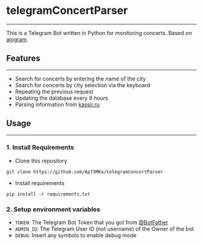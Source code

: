 # telegramConcertParser

---

This is a Telegram Bot written in Python for monitoring concerts. Based on [aiogram](https://github.com/aiogram/aiogram).

## Features

---

- Search for concerts by entering the name of the city
- Search for concerts by city selection via the keyboard
- Repeating the previous request
- Updating the database every 8 hours
- Parsing information from [kassir.ru](https://kassir.ru/)

## Usage

---
### 1. Install Requirements

- Clone this repository<br>

`
git clone https://github.com/Ap73MKa/telegramConcertParser
`

- Install requirements

`
pip install -r requirements.txt
`

### 2. Setup environment variables

- `TOKEN`: The Telegram Bot Token that you got from [@BotFather](https://t.me/BotFather)
- `ADMIN_ID`: The Telegram User ID (not username) of the Owner of the bot
- `DEBUG`: Insert any symbols to enable debug mode

